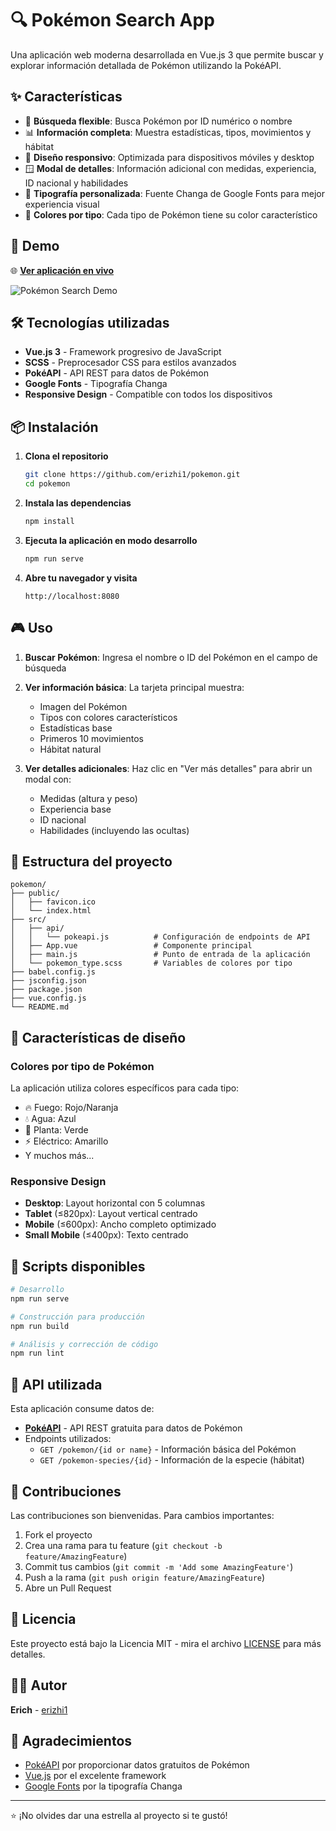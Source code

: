 # 🔍 Pokémon Search App

Una aplicación web moderna desarrollada en Vue.js 3 que permite buscar y explorar información detallada de Pokémon utilizando la PokéAPI.

## ✨ Características

- 🔎 **Búsqueda flexible**: Busca Pokémon por ID numérico o nombre
- 📊 **Información completa**: Muestra estadísticas, tipos, movimientos y hábitat
- 🎨 **Diseño responsivo**: Optimizada para dispositivos móviles y desktop
- 🪟 **Modal de detalles**: Información adicional con medidas, experiencia, ID nacional y habilidades
- 🎯 **Tipografía personalizada**: Fuente Changa de Google Fonts para mejor experiencia visual
- 🌈 **Colores por tipo**: Cada tipo de Pokémon tiene su color característico

## 🚀 Demo

🌐 **[Ver aplicación en vivo](https://erizhi1.github.io/pokemon/)**

![Pokémon Search Demo](https://via.placeholder.com/800x400?text=Pokemon+Search+App+Demo)

## 🛠️ Tecnologías utilizadas

- **Vue.js 3** - Framework progresivo de JavaScript
- **SCSS** - Preprocesador CSS para estilos avanzados
- **PokéAPI** - API REST para datos de Pokémon
- **Google Fonts** - Tipografía Changa
- **Responsive Design** - Compatible con todos los dispositivos

## 📦 Instalación

1. **Clona el repositorio**
   ```bash
   git clone https://github.com/erizhi1/pokemon.git
   cd pokemon
   ```

2. **Instala las dependencias**
   ```bash
   npm install
   ```

3. **Ejecuta la aplicación en modo desarrollo**
   ```bash
   npm run serve
   ```

4. **Abre tu navegador y visita**
   ```
   http://localhost:8080
   ```

## 🎮 Uso

1. **Buscar Pokémon**: Ingresa el nombre o ID del Pokémon en el campo de búsqueda
2. **Ver información básica**: La tarjeta principal muestra:
   - Imagen del Pokémon
   - Tipos con colores característicos
   - Estadísticas base
   - Primeros 10 movimientos
   - Hábitat natural

3. **Ver detalles adicionales**: Haz clic en "Ver más detalles" para abrir un modal con:
   - Medidas (altura y peso)
   - Experiencia base
   - ID nacional
   - Habilidades (incluyendo las ocultas)

## 📁 Estructura del proyecto

```
pokemon/
├── public/
│   ├── favicon.ico
│   └── index.html
├── src/
│   ├── api/
│   │   └── pokeapi.js          # Configuración de endpoints de API
│   ├── App.vue                 # Componente principal
│   ├── main.js                 # Punto de entrada de la aplicación
│   └── pokemon_type.scss       # Variables de colores por tipo
├── babel.config.js
├── jsconfig.json
├── package.json
├── vue.config.js
└── README.md
```

## 🎨 Características de diseño

### Colores por tipo de Pokémon
La aplicación utiliza colores específicos para cada tipo:
- 🔥 Fuego: Rojo/Naranja
- 💧 Agua: Azul
- 🌱 Planta: Verde
- ⚡ Eléctrico: Amarillo
- Y muchos más...

### Responsive Design
- **Desktop**: Layout horizontal con 5 columnas
- **Tablet** (≤820px): Layout vertical centrado
- **Mobile** (≤600px): Ancho completo optimizado
- **Small Mobile** (≤400px): Texto centrado

## 🔧 Scripts disponibles

```bash
# Desarrollo
npm run serve

# Construcción para producción
npm run build

# Análisis y corrección de código
npm run lint
```

## 📡 API utilizada

Esta aplicación consume datos de:
- **[PokéAPI](https://pokeapi.co/)** - API REST gratuita para datos de Pokémon
- Endpoints utilizados:
  - `GET /pokemon/{id or name}` - Información básica del Pokémon
  - `GET /pokemon-species/{id}` - Información de la especie (hábitat)

## 🤝 Contribuciones

Las contribuciones son bienvenidas. Para cambios importantes:

1. Fork el proyecto
2. Crea una rama para tu feature (`git checkout -b feature/AmazingFeature`)
3. Commit tus cambios (`git commit -m 'Add some AmazingFeature'`)
4. Push a la rama (`git push origin feature/AmazingFeature`)
5. Abre un Pull Request

## 📝 Licencia

Este proyecto está bajo la Licencia MIT - mira el archivo [LICENSE](LICENSE) para más detalles.

## 👨‍💻 Autor

**Erich** - [erizhi1](https://github.com/erizhi1)

## 🙏 Agradecimientos

- [PokéAPI](https://pokeapi.co/) por proporcionar datos gratuitos de Pokémon
- [Vue.js](https://vuejs.org/) por el excelente framework
- [Google Fonts](https://fonts.google.com/) por la tipografía Changa

---

⭐ ¡No olvides dar una estrella al proyecto si te gustó!

